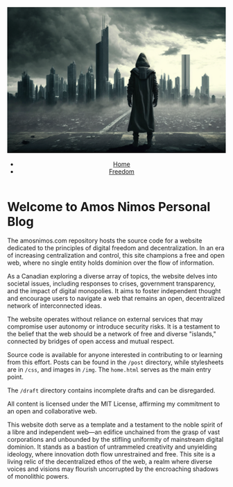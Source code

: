 <!DOCTYPE html>
<html>
<body>
    <header>
        <img src="banner.png" alt="Banner image">
        <nav>
            <ul>
                <li><a href="home.html">Home</a></li>
                <li><a href="blog.html">Freedom</a></li>
            </ul>
        </nav>
    </header>

<h1>Welcome to Amos Nimos Personal Blog</h1>
<p>The amosnimos.com repository hosts the source code for a website dedicated to the principles of digital freedom and decentralization. In an era of increasing centralization and control, this site champions a free and open web, where no single entity holds dominion over the flow of information.</p>
<p>As a Canadian exploring a diverse array of topics, the website delves into societal issues, including responses to crises, government transparency, and the impact of digital monopolies. It aims to foster independent thought and encourage users to navigate a web that remains an open, decentralized network of interconnected ideas.</p>
<p>The website operates without reliance on external services that may compromise user autonomy or introduce security risks. It is a testament to the belief that the web should be a network of free and diverse "islands," connected by bridges of open access and mutual respect.</p>
<p>Source code is available for anyone interested in contributing to or learning from this effort. Posts can be found in the <code>/post</code> directory, while stylesheets are in <code>/css</code>, and images in <code>/img</code>. The <code>home.html</code> serves as the main entry point.</p>
<p>The <code>/draft</code> directory contains incomplete drafts and can be disregarded.</p>
<p>All content is licensed under the MIT License, affirming my commitment to an open and collaborative web.</p>
<p>This website doth serve as a template and a testament to the noble spirit of a libre and independent web—an edifice unchained from the grasp of vast corporations and unbounded by the stifling uniformity of mainstream digital dominion. It stands as a bastion of untrammeled creativity and unyielding ideology, where innovation doth flow unrestrained and free. This site is a living relic of the decentralized ethos of the web, a realm where diverse voices and visions may flourish uncorrupted by the encroaching shadows of monolithic powers.</p>

</body>
</html>

